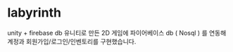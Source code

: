 # labyrinth
unity + firebase db 
유니티로 만든 2D 게임에 파이어베이스 db ( Nosql ) 를 연동해
계정과 회원가입/로그인/인벤토리를 구현했습니다.
